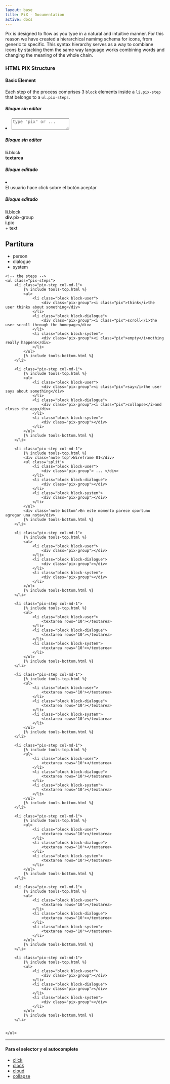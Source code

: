 ```yaml
---
layout: base
title: PiX - Documentation
active: docs
---
```


<p>Pix is designed to flow as you type in a natural and intuitive manner. For this reason we have created a hierarchical namimg schema for icons, from generic to specific. This syntax hierarchy serves as a way to combiane icons by stacking them the same way language works combining words and changing the meaning of the whole chain.</p>

<h3>HTML PiX Structure</h3>
<h4>Basic Element</h4>
Each step of the process comprises 3 <code>block</code> elements inside a <code>li.pix-step</code> that belongs to a <code>ul.pix-steps</code>.


<div class="row">
	<div class="col-md-3">
		<h5>Bloque sin editar</h5>
		<li class='block'>
			<textarea placeholder='type "pix" or ...'></textarea>
		</li>
	</div>
	<div class="col-md-3">
		<h5>Bloque sin editar</h5>
		<div class='docs-block'>
			<strong>li</strong>.block<br>
			<div class='docs-block docs-bk'>
				<strong>textarea</strong>
			</div>
		</div>
	</div>
	<div class="col-md-3">
		<h5>Bloque editado</h5>
		<li class='block'>
			<div class="pix-group">
				<i class="pix pix-click"></i>El usuario hace click sobre el botón aceptar
			</div>
		</li>
	</div>
	<div class="col-md-3">
		<h5>Bloque editado</h5>
		<div class="docs-block">
			<strong>li</strong>.block
			<div class="docs-block">
				<strong>div</strong>.pix-group<br>
				<div class="docs-block">
					<strong>i</strong>.pix 
				</div> + text
			</div>
		</div>
	</div>
</div>

<h2>Partitura</h2>

<div class="pix-score">
	<!-- the score header -->
	<ul class="pix-header col-md-1">
		<li class="block block-user">
			<div class="pix-group"><i class='pix pix-person'></i><label>person</label></div>
		</li>
		<li class="block block-dialogue">
			<div class="pix-group"><i class='pix pix-dialogue'></i><label>dialogue</label></div>
		</li>
		<li class="block block-system">
			<div class="pix-group"><i class='pix pix-system'></i><label>system</label></div>
		</li>
	</ul>

	<!-- the steps -->
	<ul class="pix-steps">
		<li class="pix-step col-md-1">
			{% include tools-top.html %}
			<ul>
				<li class="block block-user">
					<div class="pix-group"><i class="pix">think</i>the user thinks about something</div>
				</li>
				<li class="block block-dialogue">
					<div class="pix-group"><i class="pix">scroll</i>the user scroll through the homepage</div>
				</li>
				<li class="block block-system">
					<div class="pix-group"><i class="pix">empty</i>nothing really happens</div>
				</li>
			</ul>
			{% include tools-bottom.html %}
		</li>
		
		<li class="pix-step col-md-1">
			{% include tools-top.html %}
			<ul>
				<li class="block block-user">
					<div class="pix-group"><i class="pix">say</i>the user says about something</div>
				</li>
				<li class="block block-dialogue">
					<div class="pix-group"><i class="pix">collapse</i>and closes the app</div>
				</li>
				<li class="block block-system">
					<div class="pix-group"></div>
				</li>
			</ul>
			{% include tools-bottom.html %}
		</li>
		
		<li class="pix-step col-md-1">
			{% include tools-top.html %}
			<div class='note top'>Wireframe 01</div>
			<ul class='split'>
				<li class="block block-user">
					<div class="pix-group"> ... </div>
				</li>
				<li class="block block-dialogue">
					<div class="pix-group"></div>
				</li>
				<li class="block block-system">
					<div class="pix-group"></div>
				</li>
			</ul>
			<div class='note bottom'>En este momento parece oportuno agregar una nota</div>
			{% include tools-bottom.html %}
		</li>
		
		<li class="pix-step col-md-1">
			{% include tools-top.html %}
			<ul>
				<li class="block block-user">
					<div class="pix-group"></div>
				</li>
				<li class="block block-dialogue">
					<div class="pix-group"></div>
				</li>
				<li class="block block-system">
					<div class="pix-group"></div>
				</li>
			</ul>
			{% include tools-bottom.html %}
		</li>
		
		<li class="pix-step col-md-1">
			{% include tools-top.html %}
			<ul>
				<li class="block block-user">
					<textarea rows='10'></textarea>
				</li>
				<li class="block block-dialogue">
					<textarea rows='10'></textarea>
				</li>
				<li class="block block-system">
					<textarea rows='10'></textarea>
				</li>
			</ul>
			{% include tools-bottom.html %}
		</li>
		
		<li class="pix-step col-md-1">
			{% include tools-top.html %}
			<ul>
				<li class="block block-user">
					<textarea rows='10'></textarea>
				</li>
				<li class="block block-dialogue">
					<textarea rows='10'></textarea>
				</li>
				<li class="block block-system">
					<textarea rows='10'></textarea>
				</li>
			</ul>
			{% include tools-bottom.html %}
		</li>
		
		<li class="pix-step col-md-1">
			{% include tools-top.html %}
			<ul>
				<li class="block block-user">
					<textarea rows='10'></textarea>
				</li>
				<li class="block block-dialogue">
					<textarea rows='10'></textarea>
				</li>
				<li class="block block-system">
					<textarea rows='10'></textarea>
				</li>
			</ul>
			{% include tools-bottom.html %}
		</li>
		
		<li class="pix-step col-md-1">
			{% include tools-top.html %}
			<ul>
				<li class="block block-user">
					<textarea rows='10'></textarea>
				</li>
				<li class="block block-dialogue">
					<textarea rows='10'></textarea>
				</li>
				<li class="block block-system">
					<textarea rows='10'></textarea>
				</li>
			</ul>
			{% include tools-bottom.html %}
		</li>
		
		<li class="pix-step col-md-1">
			{% include tools-top.html %}
			<ul>
				<li class="block block-user">
					<textarea rows='10'></textarea>
				</li>
				<li class="block block-dialogue">
					<textarea rows='10'></textarea>
				</li>
				<li class="block block-system">
					<textarea rows='10'></textarea>
				</li>
			</ul>
			{% include tools-bottom.html %}
		</li>
		
		<li class="pix-step col-md-1">
			{% include tools-top.html %}
			<ul>
				<li class="block block-user">
					<div class="pix-group"></div>
				</li>
				<li class="block block-dialogue">
					<div class="pix-group"></div>
				</li>
				<li class="block block-system">
					<div class="pix-group"></div>
				</li>
			</ul>
			{% include tools-bottom.html %}
		</li>
		
		
	</ul>
</div>

<hr>
<h4>Para el selector y el autocomplete</h4>
<ul class="select nav nav-stacked pix-ul">
	<li><a href="#"><i class="pix pix-fw pix-click"></i> click</a></li>
	<li><a href="#"><i class="pix pix-fw pix-clock"></i> clock</a></li>
	<li><a href="#"><i class="pix pix-fw pix-cloud"></i> cloud</a></li>
	<li><a href="#"><i class="pix pix-fw pix-collapse"></i> collapse</a></li>
</ul>

<script type="text/javascript" src="{{ site.baseurl }}/js/jquery.min.js"></script>
<script type="text/javascript" src="{{ site.baseurl }}/js/handlebars.min.js"></script>
<script type="text/javascript" src="{{ site.baseurl }}/js/app.js"></script>